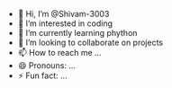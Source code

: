- 👋 Hi, I’m @Shivam-3003
- 👀 I’m interested in coding
- 🌱 I’m currently learning phython
- 💞️ I’m looking to collaborate on projects
- 📫 How to reach me ...
- 😄 Pronouns: ...
- ⚡ Fun fact: ...

<!---
Shivam-3003/Shivam-3003 is a ✨ special ✨ repository because its `README.md` (this file) appears on your GitHub profile.
You can click the Preview link to take a look at your changes.
--->
